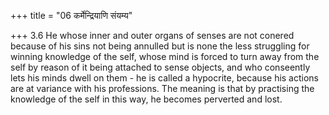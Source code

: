 +++
title = "06 कर्मेन्द्रियाणि संयम्य"

+++
3.6 He whose inner and outer organs of senses are not conered because of
his sins not being annulled but is none the less struggling for winning
knowledge of the self, whose mind is forced to turn away from the self
by reason of it being attached to sense objects, and who conseently lets
his minds dwell on them - he is called a hypocrite, because his actions
are at variance with his professions. The meaning is that by practising
the knowledge of the self in this way, he becomes perverted and lost.
